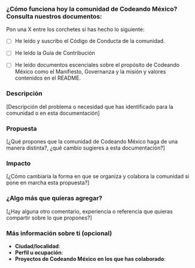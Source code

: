 <!--
Esta sección es para sugerir y/o discutir asuntos de la comunidad. 
¿Tienes alguna idea de proyecto? Compártela en los Issues de nuestro repo de Ideas: https://github.com/CodeandoMexico/ideas

¿Has leído el Código de Conducta de Codeando México? Todo Issue que se someta a discusión o revisión debe respetarlo. Sé excelente en todo momento y no olivides a las personas detrás de cada monitor en esta comunidad. 
Puedes revisarlo en: https://github.com/CodeandoMexico/comunidad/blob/master/C%C3%93DIGO_DE_CONDUCTA.md

-->

### ¿Cómo funciona hoy la comunidad de Codeando México? Consulta nuestros documentos:

Pon una X entre los corchetes si has hecho lo siguiente:
* [ ] He leído y suscribo el Código de Conducta de la comunidad.
* [ ] He leído la Guía de Contribución
* [ ] He leído documentos escenciales sobre el propósito de Codeando México como el Manifiesto, Governanza y la misión y valores contenidos en el README.


### Descripción

[Descripción del problema o necesidad que has identificado para la comunidad o en esta documentación]

### Propuesta

[¿Qué propones que la comunidad de Codeando México haga de una manera distinta?, ¿qué cambio sugieres a esta documentación?]

### Impacto

[¿Cómo cambiaría la forma en que se organiza y colabora la comunidad si pone en marcha esta propuesta?]

### ¿Algo más que quieras agregar?

[¿Hay alguna otro comentario, experiencia o referencia que quieras compartir sobre lo que propones?]

### Más información sobre ti (opcional)
* **Ciudad/localidad**: 
* **Perfil u ocupación**:
* **Proyectos de Codeando México en los que has colaborado**: 



